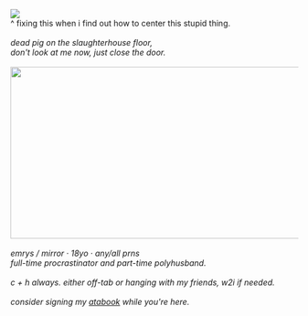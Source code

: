![](https://komarev.com/ghpvc/?username=swordsmaiden&label=<3&color=lightgrey&abbreviated=true) 
<br>^ fixing this when i find out how to center this stupid thing.
<br>
	<br><em>dead pig on the slaughterhouse floor,<br>don&#39;t look at me now, just close the door.</em>
	<br>
	<br><img src="https://psychopomp.wiki.gg/images/thumb/8/80/Mercury_Field.png/1280px-Mercury_Field.png?9bd5c8" class="fr-fic fr-dib" width="583" height="300.609">
	<br>
	<br><em>emrys / mirror &middot; 18yo &middot; any/all prns</em>
	<br><em>full-time procrastinator and part-time polyhusband.</em>
	<br>
	<br><em>c + h always. either off-tab or hanging with my friends, w2i if needed.</em>
	<br>
	<br><em>consider signing my&nbsp;</em><a href="https://swordsmaiden.atabook.org/" id="" rel="noopener noreferrer" target="_blank"><em>atabook</em></a><em>&nbsp;while you&#39;re here.</em>
